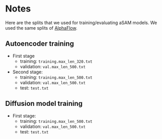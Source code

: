 # Notes
Here are the splits that we used for training/evaluating aSAM models. We used the same splits of [AlphaFlow](https://github.com/bjing2016/alphaflow).
## Autoencoder training
* First stage
  * training: `training.max_len_320.txt`
  * validation: `val.max_len_500.txt`
* Second stage:
  * training: `training.max_len_500.txt`
  * validation: `val.max_len_500.txt`
  * test: `test.txt`
## Diffusion model training
* First stage:
  * training: `training.max_len_500.txt`
  * validation: `val.max_len_500.txt`
  * test: `test.txt`